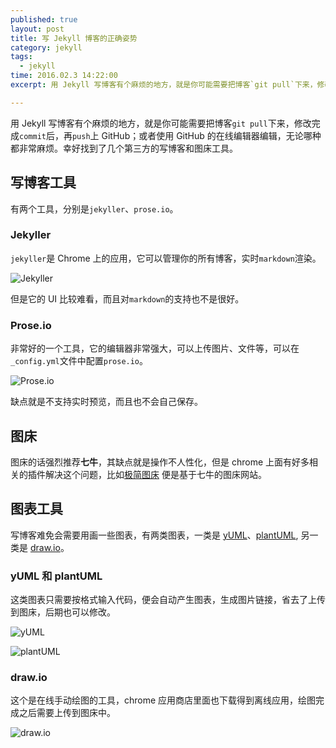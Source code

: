 ```yaml
---
published: true
layout: post
title: 写 Jekyll 博客的正确姿势
category: jekyll
tags: 
  - jekyll
time: 2016.02.3 14:22:00
excerpt: 用 Jekyll 写博客有个麻烦的地方，就是你可能需要把博客`git pull`下来，修改完成`commit`后，再`push`上 GitHub；或者使用 GitHub 的在线编辑器编辑，无论哪种都非常麻烦。幸好找到了几个第三方的写博客和图床工具。

---
```



用 Jekyll 写博客有个麻烦的地方，就是你可能需要把博客`git pull`下来，修改完成`commit`后，再`push`上 GitHub；或者使用 GitHub 的在线编辑器编辑，无论哪种都非常麻烦。幸好找到了几个第三方的写博客和图床工具。

<!--more-->

## 写博客工具

有两个工具，分别是`jekyller`、`prose.io`。

### Jekyller

`jekyller`是 Chrome 上的应用，它可以管理你的所有博客，实时`markdown`渲染。

![Jekyller](https://simpleyyt.qiniudn.com/15-9-21/21644919.jpg)

但是它的 UI 比较难看，而且对`markdown`的支持也不是很好。

### Prose.io

非常好的一个工具，它的编辑器非常强大，可以上传图片、文件等，可以在`_config.yml`文件中配置`prose.io`。

![Prose.io](https://simpleyyt.qiniudn.com/15-9-21/82332870.jpg)

缺点就是不支持实时预览，而且也不会自己保存。

## 图床

图床的话强烈推荐**七牛**，其缺点就是操作不人性化，但是 chrome 上面有好多相关的插件解决这个问题，比如[极简图床](https://yotuku.cn/) 便是基于七牛的图床网站。

## 图表工具

写博客难免会需要用画一些图表，有两类图表，一类是 [yUML](https://yuml.me/diagram/scruffy/class/draw)、[plantUML](https://plantuml.com/), 另一类是 [draw.io](https://draw.io)。

### yUML 和 plantUML

这类图表只需要按格式输入代码，便会自动产生图表，生成图片链接，省去了上传到图床，后期也可以修改。

![yUML](https://simpleyyt.qiniudn.com/15-9-21/46889912.jpg)

![plantUML](https://simpleyyt.qiniudn.com/15-9-21/34152859.jpg)

### draw.io

这个是在线手动绘图的工具，chrome 应用商店里面也下载得到离线应用，绘图完成之后需要上传到图床中。

![draw.io](https://simpleyyt.qiniudn.com/15-9-21/68984484.jpg)
